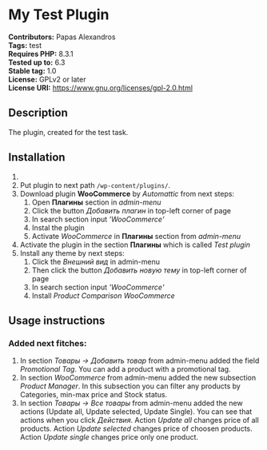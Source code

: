 # My Test Plugin

**Contributors:** Papas Alexandros  
**Tags:** test  
**Requires PHP:** 8.3.1  
**Tested up to:** 6.3  
**Stable tag:** 1.0  
**License:** GPLv2 or later  
**License URI:** https://www.gnu.org/licenses/gpl-2.0.html  

## Description

The plugin, created for the test task.

## Installation
1. 
2. Put plugin to next path `/wp-content/plugins/`.
3. Download plugin **WooCommerce** by *Automattic* from next steps:
    1. Open **Плагины** section in *admin-menu*
    2. Click the button *Добавить плагин* in top-left corner of page
    3. In search section input *'WooCommerce'*
    4. Instal the plugin
    5. Activate *WooCommerce* in **Плагины** section from *admin-menu*
4. Activate the plugin in the section **Плагины** which is called *Test plugin*
5. Install any theme by next steps:
    1. Click the *Внешний вид* in admin-menu
    2. Then click the button *Добавить новую тему* in top-left corner of page
    3. In search section input *'WooCommerce'*
    4. Install *Product Comparison WooCommerce* 

## Usage instructions
### Added next fitches:
1. In section *Товары → Добавить товар* from admin-menu added the field *Promotional Tag*. You can add a product with a promotional tag.
2. In section *WooCommerce* from admin-menu added the new subsection *Product Manager*. In this subsection you can filter any products by Categories, min-max price and Stock status.
3. In section *Товары → Вce товары* from admin-menu added the new actions (Update all, Update selected, Update Single). You can see that actions when you click *Действия*. Action *Update all* changes price of all products. Action *Update selected* changes price of choosen products. Action *Update single* changes price only one product.


